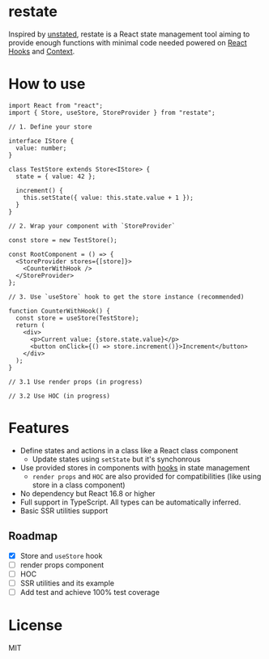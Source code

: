 # restate

Inspired by [unstated](https://github.com/jamiebuilds/unstated), restate is a React state management tool aiming to provide enough functions with minimal code needed powered on [React Hooks](https://reactjs.org/docs/hooks-intro.html) and [Context](https://reactjs.org/docs/context.html).

# How to use

```tsx
import React from "react";
import { Store, useStore, StoreProvider } from "restate";

// 1. Define your store

interface IStore {
  value: number;
}

class TestStore extends Store<IStore> {
  state = { value: 42 };

  increment() {
    this.setState({ value: this.state.value + 1 });
  }
}

// 2. Wrap your component with `StoreProvider`

const store = new TestStore();

const RootComponent = () => {
  <StoreProvider stores={[store]}>
    <CounterWithHook />
  </StoreProvider>
};

// 3. Use `useStore` hook to get the store instance (recommended)

function CounterWithHook() {
  const store = useStore(TestStore);
  return (
    <div>
      <p>Current value: {store.state.value}</p>
      <button onClick={() => store.increment()}>Increment</button>
    </div>
  );
}

// 3.1 Use render props (in progress)

// 3.2 Use HOC (in progress)

```

# Features

- Define states and actions in a class like a React class component
    - Update states using `setState` but it's synchonrous
- Use provided stores in components with [hooks](https://reactjs.org/docs/hooks-intro.html) in state management
    - `render props` and `HOC` are also provided for compatibilities (like using store in a class component)
- No dependency but React 16.8 or higher
- Full support in TypeScript. All types can be automatically inferred.
- Basic SSR utilities support

## Roadmap

- [x] Store and `useStore` hook
- [ ] render props component
- [ ] HOC
- [ ] SSR utilities and its example
- [ ] Add test and achieve 100% test coverage

# License

MIT